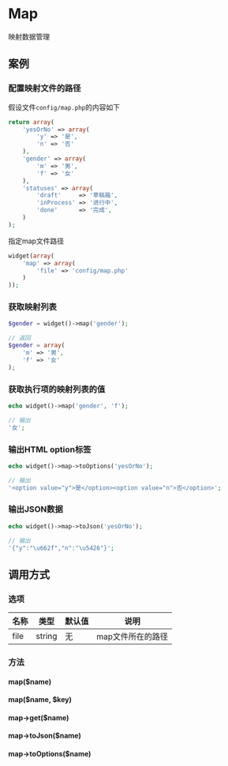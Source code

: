 Map
===

映射数据管理

案例
----

### 配置映射文件的路径

假设文件`config/map.php`的内容如下

```php
return array(
	'yesOrNo' => array(
        'y' => '是',
        'n' => '否'
    ),
    'gender' => array(
        'm' => '男',
        'f' => '女'
    ),
	'statuses' => array(
		'draft' 	=> '草稿箱',
		'inProcess'	=> '进行中',
		'done' 		=> '完成',
	)
);
```

指定map文件路径

```php
widget(array(
	'map' => array(
		'file' => 'config/map.php'
	)
));
```

### 获取映射列表

```php
$gender = widget()->map('gender');

// 返回
$gender = array(
	'm' => '男',
    'f' => '女'
);
```

### 获取执行项的映射列表的值

```php
echo widget()->map('gender', 'f');

// 输出
'女';
```

### 输出HTML option标签

```php
echo widget()->map->toOptions('yesOrNo');

// 输出
'<option value="y">是</option><option value="n">否</option>';
```

### 输出JSON数据

```php
echo widget()->map->toJson('yesOrNo');

// 输出
'{"y":"\u662f","n":"\u5426"}';
```

调用方式
--------

### 选项

名称    | 类型    | 默认值                           | 说明
--------|---------|----------------------------------|------
file    | string  | 无                               | map文件所在的路径

### 方法

#### map($name)

#### map($name, $key)

#### map->get($name)

#### map->toJson($name)

#### map->toOptions($name)